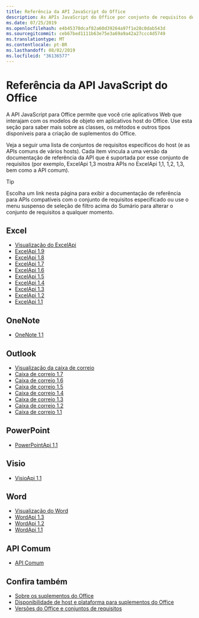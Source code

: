 ```yaml
---
title: Referência da API JavaScript do Office
description: As APIs JavaScript do Office por conjunto de requisitos de host
ms.date: 07/25/2019
ms.openlocfilehash: e4b45370dcaf82a60d39264a97f1e28c0dab543d
ms.sourcegitcommit: ceb67bed1111b63e75e3a69a9a42a27ccc4d5749
ms.translationtype: MT
ms.contentlocale: pt-BR
ms.lasthandoff: 08/02/2019
ms.locfileid: "36136577"
---
```

# <a name="office-javascript-api-reference"></a>Referência da API JavaScript do Office

A API JavaScript para Office permite que você crie aplicativos Web que interajam com os modelos de objeto em aplicativos host do Office. Use esta seção para saber mais sobre as classes, os métodos e outros tipos disponíveis para a criação de suplementos do Office.

Veja a seguir uma lista de conjuntos de requisitos específicos do host (e as APIs comuns de vários hosts). Cada item vincula a uma versão da documentação de referência da API que é suportada por esse conjunto de requisitos (por exemplo, ExcelApi 1,3 mostra APIs no ExcelApi 1,1, 1,2, 1,3, bem como a API comum).

> [!TIP]
> Escolha um link nesta página para exibir a documentação de referência para APIs compatíveis com o conjunto de requisitos especificado ou use o menu suspenso de seleção de filtro acima do Sumário para alterar o conjunto de requisitos a qualquer momento.

## <a name="excel"></a>Excel

- [Visualização do ExcelApi](/javascript/api/excel?view=excel-js-preview)
- [ExcelApi 1.9](/javascript/api/excel?view=excel-js-1.9)
- [ExcelApi 1.8](/javascript/api/excel?view=excel-js-1.8)
- [ExcelApi 1.7](/javascript/api/excel?view=excel-js-1.7)
- [ExcelApi 1.6](/javascript/api/excel?view=excel-js-1.6)
- [ExcelApi 1.5](/javascript/api/excel?view=excel-js-1.5)
- [ExcelApi 1.4](/javascript/api/excel?view=excel-js-1.4)
- [ExcelApi 1.3](/javascript/api/excel?view=excel-js-1.3)
- [ExcelApi 1.2](/javascript/api/excel?view=excel-js-1.2)
- [ExcelApi 1.1](/javascript/api/excel?view=excel-js-1.1)

## <a name="onenote"></a>OneNote

- [OneNote 1,1](/javascript/api/onenote?view=onenote-js-1.1)

## <a name="outlook"></a>Outlook

- [Visualização da caixa de correio](/javascript/api/outlook?view=outlook-js-preview)
- [Caixa de correio 1.7](/javascript/api/outlook?view=outlook-js-1.7)
- [Caixa de correio 1.6](/javascript/api/outlook?view=outlook-js-1.6)
- [Caixa de correio 1.5](/javascript/api/outlook?view=outlook-js-1.5)
- [ Caixa de correio 1.4](/javascript/api/outlook?view=outlook-js-1.4)
- [ Caixa de correio 1.3](/javascript/api/outlook?view=outlook-js-1.3)
- [Caixa de correio 1.2](/javascript/api/outlook?view=outlook-js-1.2)
- [ Caixa de correio 1.1](/javascript/api/outlook?view=outlook-js-1.1)

## <a name="powerpoint"></a>PowerPoint

- [PowerPointApi 1,1](/javascript/api/powerpoint?view=powerpoint-js-1.1)

## <a name="visio"></a>Visio

- [VisioApi 1,1](/javascript/api/visio?view=visio-js-1.1)

## <a name="word"></a>Word

- [Visualização do Word](/javascript/api/word?view=word-js-preview)
- [WordApi 1.3](/javascript/api/word?view=word-js-1.3)
- [WordApi 1.2](/javascript/api/word?view=word-js-1.2)
- [WordApi 1.1](/javascript/api/word?view=word-js-1.1)

## <a name="common-api"></a>API Comum

- [API Comum](/javascript/api/office?view=common-js)

## <a name="see-also"></a>Confira também

- [Sobre os suplementos do Office](/office/dev/add-ins/overview)
- [Disponibilidade de host e plataforma para suplementos do Office](/office/dev/add-ins/overview/office-add-in-availability)
- [Versões do Office e conjuntos de requisitos](/office/dev/add-ins/develop/office-versions-and-requirement-sets)
